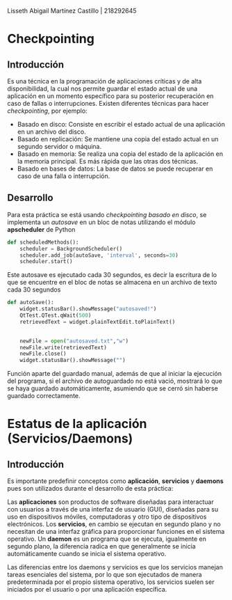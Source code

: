 Lisseth Abigail Martínez Castillo | 218292645
# Checkpointing
## Introducción
Es una técnica en la programación de aplicaciones críticas y de alta disponibilidad, la cual nos permite guardar el estado actual de una aplicación en un momento específico para su posterior recuperación en caso de fallas o interrupciones.
Existen diferentes técnicas para hacer *checkpointing*, por ejemplo:
* Basado en disco: Consiste en escribir el estado actual de una aplicación en un archivo del disco.
* Basado en replicación: Se mantiene una copia del estado actual en un segundo servidor o máquina.
* Basado en memoria: Se realiza una copia del estado de la aplicación en la memoria principal. Es más rápida que las otras dos técnicas.
* Basado en bases de datos: La base de datos se puede recuperar en caso de una falla o interrupción.

## Desarrollo
Para esta práctica se está usando *checkpointing basado en disco*, se implementa un *autosave* en un bloc de notas utilizando el módulo **apscheduler** de Python

```python
def scheduledMethods():
    scheduler = BackgroundScheduler()
    scheduler.add_job(autoSave, 'interval', seconds=30)
    scheduler.start()
```
Este autosave es ejecutado cada 30 segundos, es decir la escritura de lo que se encuentre en el bloc de notas se almacena en un archivo de texto cada 30 segundos

```python
def autoSave():
    widget.statusBar().showMessage("autosaved!")
    QtTest.QTest.qWait(500)
    retrievedText = widget.plainTextEdit.toPlainText()
  

    newFile = open("autosaved.txt","w")
    newFile.write(retrievedText)
    newFile.close()
    widget.statusBar().showMessage("")
```
Función aparte del guardado manual, además de que al iniciar la ejecución del programa, si el archivo de autoguardado no está vació, mostrará lo que se haya guardado automáticamente, asumiendo que se cerró sin haberse guardado correctamente.


# Estatus de la aplicación (Servicios/Daemons)

## Introducción

Es importante predefinir conceptos como **aplicación**, **servicios** y **daemons** pues son utilizados durante el desarrollo de esta práctica:

Las **aplicaciones** son productos de software diseñadas para interactuar con usuarios a través de una interfaz de usuario (GUI), diseñadas para su 
uso en dispositivos móviles, computadoras y otro tipo de dispositivos electrónicos. Los **servicios**, en cambio se ejecutan en segundo plano y no necesitan 
de una interfaz gráfica para proporcionar funciones en el sistema operativo. Un **daemon** es un programa que se ejecuta, igualmente en segundo plano, la diferencia radica
en que generalmente se inicia automáticamente cuando se inicia el sistema operativo. 

Las diferencias entre los daemons y servicios es que los servicios manejan tareas esenciales del sistema, por lo que son ejecutados de manera predeterminada por
el propio sistema operativo, los servicios suelen ser iniciados por el usuario o por una aplicación específica.




